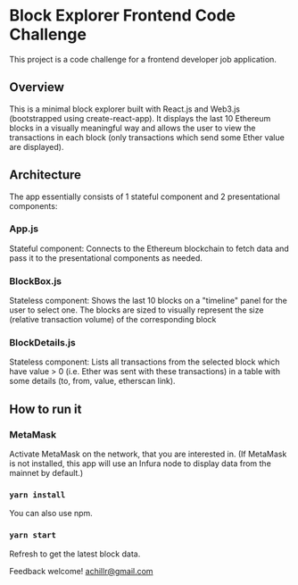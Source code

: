 # Block Explorer Frontend Code Challenge
This project is a code challenge for a frontend developer job application.

## Overview

This is a minimal block explorer built with React.js and Web3.js (bootstrapped using create-react-app).
It displays the last 10 Ethereum blocks in a visually meaningful way and allows the user to view 
the transactions in each block (only transactions which send some Ether value are displayed).

## Architecture

The app essentially consists of 1 stateful component and 2 presentational components: 

### App.js
Stateful component: Connects to the Ethereum blockchain to fetch data and pass it to the presentational components as needed.

### BlockBox.js
Stateless component: Shows the last 10 blocks on a "timeline" panel for the user to select one.
The blocks are sized to visually represent the size (relative transaction volume) of the corresponding block

### BlockDetails.js
Stateless component: Lists all transactions from the selected block
which have value > 0 (i.e. Ether was sent with these transactions) in a table with some details 
(to, from, value, etherscan link).

## How to run it

### MetaMask

Activate MetaMask on the network, that you are interested in. (If MetaMask is not installed, this app will use an Infura node to display  data from the mainnet by default.)

### `yarn install`

You can also use npm.

### `yarn start`

Refresh to get the latest block data.

Feedback welcome!
achillr@gmail.com
